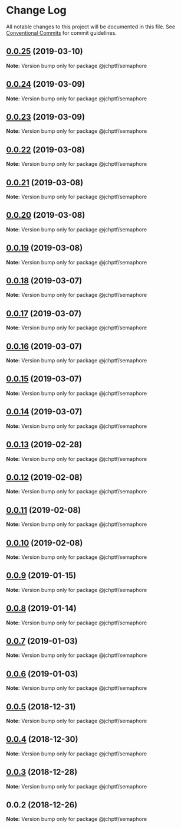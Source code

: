 # Change Log

All notable changes to this project will be documented in this file.
See [Conventional Commits](https://conventionalcommits.org) for commit guidelines.

## [0.0.25](https://github.com/jheinnic/portfolio-monorepo/compare/@jchptf/semaphore@0.0.24...@jchptf/semaphore@0.0.25) (2019-03-10)

**Note:** Version bump only for package @jchptf/semaphore





## [0.0.24](https://github.com/jheinnic/portfolio-monorepo/compare/@jchptf/semaphore@0.0.23...@jchptf/semaphore@0.0.24) (2019-03-09)

**Note:** Version bump only for package @jchptf/semaphore





## [0.0.23](https://github.com/jheinnic/portfolio-monorepo/compare/@jchptf/semaphore@0.0.22...@jchptf/semaphore@0.0.23) (2019-03-09)

**Note:** Version bump only for package @jchptf/semaphore





## [0.0.22](https://github.com/jheinnic/portfolio-monorepo/compare/@jchptf/semaphore@0.0.21...@jchptf/semaphore@0.0.22) (2019-03-08)

**Note:** Version bump only for package @jchptf/semaphore





## [0.0.21](https://github.com/jheinnic/portfolio-monorepo/compare/@jchptf/semaphore@0.0.20...@jchptf/semaphore@0.0.21) (2019-03-08)

**Note:** Version bump only for package @jchptf/semaphore





## [0.0.20](https://github.com/jheinnic/portfolio-monorepo/compare/@jchptf/semaphore@0.0.19...@jchptf/semaphore@0.0.20) (2019-03-08)

**Note:** Version bump only for package @jchptf/semaphore





## [0.0.19](https://github.com/jheinnic/portfolio-monorepo/compare/@jchptf/semaphore@0.0.18...@jchptf/semaphore@0.0.19) (2019-03-08)

**Note:** Version bump only for package @jchptf/semaphore





## [0.0.18](https://github.com/jheinnic/portfolio-monorepo/compare/@jchptf/semaphore@0.0.17...@jchptf/semaphore@0.0.18) (2019-03-07)

**Note:** Version bump only for package @jchptf/semaphore





## [0.0.17](https://github.com/jheinnic/portfolio-monorepo/compare/@jchptf/semaphore@0.0.16...@jchptf/semaphore@0.0.17) (2019-03-07)

**Note:** Version bump only for package @jchptf/semaphore





## [0.0.16](https://github.com/jheinnic/portfolio-monorepo/compare/@jchptf/semaphore@0.0.15...@jchptf/semaphore@0.0.16) (2019-03-07)

**Note:** Version bump only for package @jchptf/semaphore





## [0.0.15](https://github.com/jheinnic/portfolio-monorepo/compare/@jchptf/semaphore@0.0.14...@jchptf/semaphore@0.0.15) (2019-03-07)

**Note:** Version bump only for package @jchptf/semaphore





## [0.0.14](https://github.com/jheinnic/portfolio-monorepo/compare/@jchptf/semaphore@0.0.13...@jchptf/semaphore@0.0.14) (2019-03-07)

**Note:** Version bump only for package @jchptf/semaphore





## [0.0.13](https://github.com/jheinnic/portfolio-monorepo/compare/@jchptf/semaphore@0.0.12...@jchptf/semaphore@0.0.13) (2019-02-28)

**Note:** Version bump only for package @jchptf/semaphore





## [0.0.12](https://github.com/jheinnic/portfolio-monorepo/compare/@jchptf/semaphore@0.0.10...@jchptf/semaphore@0.0.12) (2019-02-08)

**Note:** Version bump only for package @jchptf/semaphore





## [0.0.11](https://github.com/jheinnic/portfolio-monorepo/compare/@jchptf/semaphore@0.0.10...@jchptf/semaphore@0.0.11) (2019-02-08)

**Note:** Version bump only for package @jchptf/semaphore





## [0.0.10](https://github.com/jheinnic/portfolio-monorepo/compare/@jchptf/semaphore@0.0.9...@jchptf/semaphore@0.0.10) (2019-02-08)

**Note:** Version bump only for package @jchptf/semaphore





## [0.0.9](https://github.com/jheinnic/portfolio-monorepo/compare/@jchptf/semaphore@0.0.8...@jchptf/semaphore@0.0.9) (2019-01-15)

**Note:** Version bump only for package @jchptf/semaphore





## [0.0.8](https://github.com/jheinnic/portfolio-monorepo/compare/@jchptf/semaphore@0.0.7...@jchptf/semaphore@0.0.8) (2019-01-14)

**Note:** Version bump only for package @jchptf/semaphore





## [0.0.7](https://github.com/jheinnic/portfolio-monorepo/compare/@jchptf/semaphore@0.0.6...@jchptf/semaphore@0.0.7) (2019-01-03)

**Note:** Version bump only for package @jchptf/semaphore





## [0.0.6](https://github.com/jheinnic/portfolio-monorepo/compare/@jchptf/semaphore@0.0.5...@jchptf/semaphore@0.0.6) (2019-01-03)

**Note:** Version bump only for package @jchptf/semaphore





## [0.0.5](https://github.com/jheinnic/portfolio-monorepo/compare/@jchptf/semaphore@0.0.4...@jchptf/semaphore@0.0.5) (2018-12-31)

**Note:** Version bump only for package @jchptf/semaphore





## [0.0.4](https://github.com/jheinnic/portfolio-monorepo/compare/@jchptf/semaphore@0.0.3...@jchptf/semaphore@0.0.4) (2018-12-30)

**Note:** Version bump only for package @jchptf/semaphore





## [0.0.3](https://github.com/jheinnic/portfolio-monorepo/compare/@jchptf/semaphore@0.0.2...@jchptf/semaphore@0.0.3) (2018-12-28)

**Note:** Version bump only for package @jchptf/semaphore





## 0.0.2 (2018-12-26)

**Note:** Version bump only for package @jchptf/semaphore
